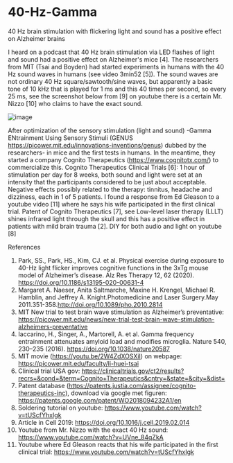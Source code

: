 # 40-Hz-Gamma
40 Hz brain stimulation with flickering light and sound has a positive effect on Alzheimer brains

I heard on a podcast that 40 Hz brain stimulation via LED flashes of light and sound had a positive effect on Alzheimer's mice [4]. The researchers from MIT (Tsai and Boyden) had started experiments in humans with the 40 Hz sound waves in humans (see video 3min52 [5]). The sound waves are not ordinary 40 Hz square/sawtooth/sine waves, but apparently a basic tone of 10 kHz that is played for 1 ms and this 40 times per second, so every 25 ms, see the screenshot below from [9] on youtube there is a certain Mr. Nizzo [10] who claims to have the exact sound.
 
 ![image](https://user-images.githubusercontent.com/22667944/142140413-e9ed2fff-b4fa-490f-9d65-fcdcadbdb005.png)


After optimization of the sensory stimulation (light and sound) -Gamma ENtrainment Using Sensory Stimuli (GENUS https://picower.mit.edu/innovations-inventions/genus) dubbed by the researchers- in mice and the first tests in humans. In the meantime, they started a company Cognito Therapeutics (https://www.cognitotx.com/) to commercialize this.
Cognito Therapeutics Clinical Trials [6]: 1 hour of stimulation per day for 8 weeks, both sound and light were set at an intensity that the participants considered to be just about acceptable. Negative effects possibly related to the therapy: tinnitus, headache and dizziness, each in 1 of 5 patients.
I found a response from Ed Gleason to a youtube video [11] where he says his wife participated in the first clinical trial. Patent of Cognito Therapeutics [7], see
Low-level laser therapy (LLLT) shines infrared light through the skull and this has a positive effect in patients with mild brain trauma [2].
DIY for both audio and light on youtube [8]

References
1.	Park, SS., Park, HS., Kim, CJ. et al. Physical exercise during exposure to 40-Hz light flicker improves cognitive functions in the 3xTg mouse model of Alzheimer’s disease. Alz Res Therapy 12, 62 (2020). https://doi.org/10.1186/s13195-020-00631-4
2.	Margaret A. Naeser, Anita Saltmarche, Maxine H. Krengel, Michael R. Hamblin, and Jeffrey A. Knight.Photomedicine and Laser Surgery.May 2011.351-358.http://doi.org/10.1089/pho.2010.2814
3.	MIT New trial to test brain wave stimulation as Alzheimer’s preventative: https://picower.mit.edu/news/new-trial-test-brain-wave-stimulation-alzheimers-preventative
4.	Iaccarino, H., Singer, A., Martorell, A. et al. Gamma frequency entrainment attenuates amyloid load and modifies microglia. Nature 540, 230–235 (2016). https://doi.org/10.1038/nature20587  
5.	MIT movie (https://youtu.be/2W4ZdXOSXiI) on webpage: https://picower.mit.edu/faculty/li-huei-tsai
6.	Clinical trial USA gov: https://clinicaltrials.gov/ct2/results?recrs=&cond=&term=Cognito+Therapeutics&cntry=&state=&city=&dist=
7.	Patent database (https://patents.justia.com/assignee/cognito-therapeutics-inc), download via google met figuren: https://patents.google.com/patent/WO2018094232A1/en
8.	Soldering tutorial on youtube: https://www.youtube.com/watch?v=tUScfYhxIgk
9.	Article in Cell 2019: https://doi.org/10.1016/j.cell.2019.02.014
10.	Youtube from Mr. Nizzo with the exact 40 Hz sound: https://www.youtube.com/watch?v=UVne_84qZkA
11.	Youtube where Ed Gleason reacts that his wife participated in the first clinical trial: https://www.youtube.com/watch?v=tUScfYhxIgk
